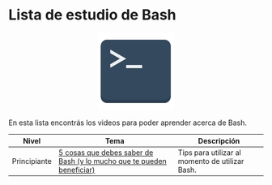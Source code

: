 # Lista de estudio de Bash

<!-- markdownlint-disable -->
<div align="center">
  <img src="../../assets/images/bash.png" width="30%" alt="Bash Logo">
</div>

En esta lista encontrás los videos para poder aprender acerca de Bash.

|Nivel|Tema|Descripción|
|-----|----|-----------|
|Principiante|[5 cosas que debes saber de Bash (y lo mucho que te pueden beneficiar)](https://youtu.be/iHXqf9zCDAk)|Tips para utilizar al momento de utilizar Bash.|


